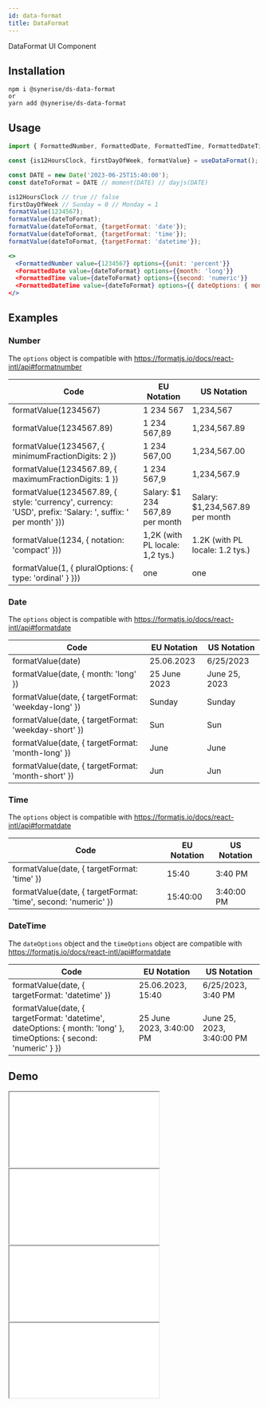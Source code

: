 ```yaml
---
id: data-format
title: DataFormat
---
```


DataFormat UI Component

## Installation
```
npm i @synerise/ds-data-format
or
yarn add @synerise/ds-data-format
```

## Usage

```jsx harmony
import { FormattedNumber, FormattedDate, FormattedTime, FormattedDateTime, useDataFormat} from '@synerise/ds-data-format';

const {is12HoursClock, firstDayOfWeek, formatValue} = useDataFormat();

const DATE = new Date('2023-06-25T15:40:00');
const dateToFormat = DATE // moment(DATE) // dayjs(DATE)

is12HoursClock // true // false
firstDayOfWeek // Sunday = 0 // Monday = 1
formatValue(1234567);
formatValue(dateToFormat);
formatValue(dateToFormat, {targetFormat: 'date'});
formatValue(dateToFormat, {targetFormat: 'time'});
formatValue(dateToFormat, {targetFormat: 'datetime'});

<>
  <FormattedNumber value={1234567} options={{unit: 'percent'}}
  <FormattedDate value={dateToFormat} options={{month: 'long'}}
  <FormattedTime value={dateToFormat} options={{second: 'numeric'}}
  <FormattedDateTime value={dateToFormat} options={{ dateOptions: { month: 'long' }, timeOptions: { second: 'numeric' } }}
</>

```
## Examples

### Number
The `options` object is compatible with https://formatjs.io/docs/react-intl/api#formatnumber

| Code                                                                                                       | EU Notation                     | US Notation                     |
|------------------------------------------------------------------------------------------------------------|---------------------------------|---------------------------------|
| formatValue(1234567)                                                                                       | 1 234 567                       | 1,234,567                       |
| formatValue(1234567.89)                                                                                    | 1 234 567,89                    | 1,234,567.89                    |
| formatValue(1234567, { minimumFractionDigits: 2 })                                                         | 1 234 567,00                    | 1,234,567.00                    |
| formatValue(1234567.89, { maximumFractionDigits: 1 })                                                      | 1 234 567,9                     | 1,234,567.9                     |
| formatValue(1234567.89, { style: 'currency', currency: 'USD', prefix: 'Salary: ', suffix: ' per month' })) | Salary: $1 234 567,89 per month | Salary: $1,234,567.89 per month |
| formatValue(1234, { notation: 'compact' }))                                                                | 1,2K (with PL locale: 1,2 tys.) | 1.2K (with PL locale: 1.2 tys.) |
| formatValue(1, { pluralOptions: { type: 'ordinal' } }))                                                    | one                             | one                             |

### Date
The `options` object is compatible with https://formatjs.io/docs/react-intl/api#formatdate

| Code                                                 | EU Notation   | US Notation   |
|------------------------------------------------------|---------------|---------------|
| formatValue(date)                                    | 25.06.2023    | 6/25/2023     |
| formatValue(date, { month: 'long' })                 | 25 June 2023  | June 25, 2023 |
| formatValue(date, { targetFormat: 'weekday-long' })  | Sunday        | Sunday        |
| formatValue(date, { targetFormat: 'weekday-short' }) | Sun           | Sun           |
| formatValue(date, { targetFormat: 'month-long' })    | June          | June          |
| formatValue(date, { targetFormat: 'month-short' })   | Jun           | Jun           |

### Time
The `options` object is compatible with https://formatjs.io/docs/react-intl/api#formatdate

| Code                                                           | EU Notation | US Notation |
|----------------------------------------------------------------|-------------|-------------|
| formatValue(date, { targetFormat: 'time' })                    | 15:40       | 3:40 PM     |
| formatValue(date, { targetFormat: 'time', second: 'numeric' }) | 15:40:00    | 3:40:00 PM  |

### DateTime
The `dateOptions` object and the `timeOptions` object are compatible with https://formatjs.io/docs/react-intl/api#formatdate

| Code                                                                                                                | EU Notation               | US Notation               |
|---------------------------------------------------------------------------------------------------------------------|---------------------------|---------------------------|
| formatValue(date, { targetFormat: 'datetime' })                                                                     | 25.06.2023, 15:40         | 6/25/2023, 3:40 PM        |
| formatValue(date, { targetFormat: 'datetime', dateOptions: { month: 'long' }, timeOptions: { second: 'numeric' } }) | 25 June 2023, 3:40:00 PM  | June 25, 2023, 3:40:00 PM |

## Demo

<iframe src="/storybook-static/iframe.html?id=components-data-format--formattednumber"></iframe>
<iframe src="/storybook-static/iframe.html?id=components-data-format--formatteddate"></iframe>
<iframe src="/storybook-static/iframe.html?id=components-data-format--formattedtime"></iframe>
<iframe src="/storybook-static/iframe.html?id=components-data-format--formatteddatetime"></iframe>